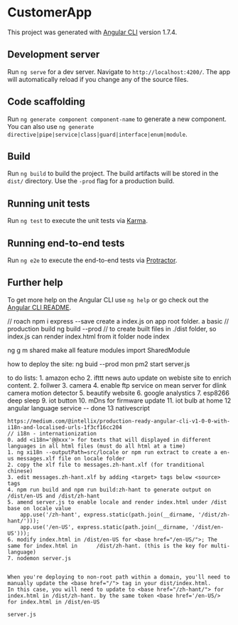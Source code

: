 # CustomerApp

This project was generated with [Angular CLI](https://github.com/angular/angular-cli) version 1.7.4.

## Development server

Run `ng serve` for a dev server. Navigate to `http://localhost:4200/`. The app will automatically reload if you change any of the source files.

## Code scaffolding

Run `ng generate component component-name` to generate a new component. You can also use `ng generate directive|pipe|service|class|guard|interface|enum|module`.

## Build

Run `ng build` to build the project. The build artifacts will be stored in the `dist/` directory. Use the `-prod` flag for a production build.

## Running unit tests

Run `ng test` to execute the unit tests via [Karma](https://karma-runner.github.io).

## Running end-to-end tests

Run `ng e2e` to execute the end-to-end tests via [Protractor](http://www.protractortest.org/).

## Further help

To get more help on the Angular CLI use `ng help` or go check out the [Angular CLI README](https://github.com/angular/angular-cli/blob/master/README.md).

// roach
npm i express --save
create a index.js on app root folder. a basic 
// production build
ng build --prod   // to create built files in ./dist folder, so index.js can render index.html from it folder
node index

ng g m shared
make all feature modules import SharedModule

how to deploy the site:
    ng buid --prod
    mon
    pm2 start server.js


to do lists:
    1. amazon echo
    2. ifttt news auto update on webiste site to enrich content.
    2. follwer
    3. camera
    4. enable ftp service on mean server for dlink camera motion detector
    5. beautify website
    6. google analystics
    7. esp8266 deep sleep 
    9. iot button
    10. mDns for firmware update
    11. iot bulb at home 
    12  angular language service -- done
    13 nativescript

    https://medium.com/@intellix/production-ready-angular-cli-v1-0-0-with-i18n-and-localised-urls-1f3cf16cc204
    // i18n - internationization
    0. add <i18n='@@xxx'> for texts that will displayed in different languages in all html files (must do all html at a time)
    1. ng xi18n --outputPath=src/locale or npm run extract to create a en-us messages.xlf file on locale folder
    2. copy the xlf file to messages.zh-hant.xlf (for tranditional chinese)
    3. edit messages.zh-hant.xlf by adding <target> tags below <source> tags
    4. npm run build and npm run build:zh-hant to generate output on /dist/en-US and /dist/zh-hant
    5. amend server.js to enable locale and render index.html under /dist base on locale value
        app.use('/zh-hant', express.static(path.join(__dirname, '/dist/zh-hant/')));
        app.use('/en-US', express.static(path.join(__dirname, '/dist/en-US')));
    6. modify index.html in /dist/en-US for <base href="/en-US/">; The same for index.html in      /dist/zh-hant. (this is the key for multi-language)
    7. nodemon server.js


    When you're deploying to non-root path within a domain, you'll need to manually update the <base href="/"> tag in your dist/index.html.
    In this case, you will need to update to <base href="/zh-hant/"> for index.html in /dist/zh-hant. by the same token <base href='/en-US/> for index.html in /dist/en-US

    server.js